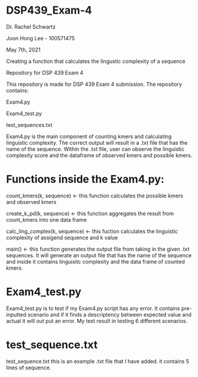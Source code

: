# DSP439_Exam-4
Dr. Rachel Schwartz

Joon Hong Lee - 100571475

May 7th, 2021

Creating a function that calculates the lingustic complexity of a sequence

Repository for DSP 439 Exam 4

This repository is made for DSP 439 Exam 4 submission. The repository contains:

Exam4.py

Exam4_test.py

test_sequences.txt

Exam4.py is the main component of counting kmers and calculating linguistic complexity. The correct output will result in a .txt file that has the name of the sequence. Within the .txt file, user can observe the linguistic complexity score and the dataframe of observed kmers and possible kmers.

# Functions inside the Exam4.py:

count_kmers(k, sequence) <- this function calculates the possible kmers and observed kmers

create_k_pd(k, sequence) <- this function aggregates the result from count_kmers into one data frame

calc_ling_complex(k, sequence) <- this fuction calculates the linguistic complexity of assigend sequence and k value
 
main() <- this function generates the output file from taking in the given .txt sequences. It will generate an output file that has the name of the sequence and inside it contains linguisitc complexity and the data frame of counted kmers.

# Exam4_test.py

Exam4_test.py is to test if my Exam4.py script has any error. It contains pre-inputted scenario and if it finds a descriptency between expected value and actual it will out put an error. My test result in testing 6 different scenarios.

# test_sequence.txt

test_sequence.txt this is an example .txt file that I have added. it contains 5 lines of sequence.
